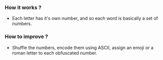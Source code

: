 ### How it works ?
- Each letter has it's own number, and so each word is basically a set of numbers.

### How to improve ?
- Shuffle the numbers, encode them using ASCII, assign an emoji or a roman letter to each obfuscated number.
